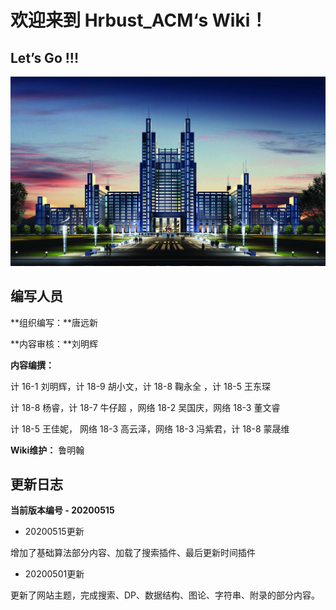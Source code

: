 # 欢迎来到 **Hrbust_ACM‘s Wiki！**

## **Let’s Go !!!**

![](.\images\Hrbust.jpg)



## 编写人员

**组织编写：**唐远新

**内容审核：**刘明辉

**内容编撰：**

计 16-1 刘明辉，计 18-9 胡小文，计 18-8 鞠永全 ，计 18-5 王东琛

计 18-8 杨睿，计 18-7 牛仔超 ，网络 18-2 吴国庆，网络 18-3 董文睿

计 18-5 王佳妮， 网络 18-3 高云泽，网络 18-3 冯紫君，计 18-8 蒙晟维

**Wiki维护：** 鲁明翰

## 更新日志

**当前版本编号 - 20200515**

- 20200515更新

增加了基础算法部分内容、加载了搜索插件、最后更新时间插件

- 20200501更新

更新了网站主题，完成搜索、DP、数据结构、图论、字符串、附录的部分内容。